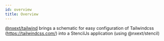 ```yaml
---
id: overview
title: Overview
---
```


[@nxext/tailwind](https://github.com/nxext/nx-extensions/tree/master/packages/tailwind) brings a schematic for easy configuration of Tailwindcss (https://tailwindcss.com/) into a StencilJs application (using @nxext/stencil)
